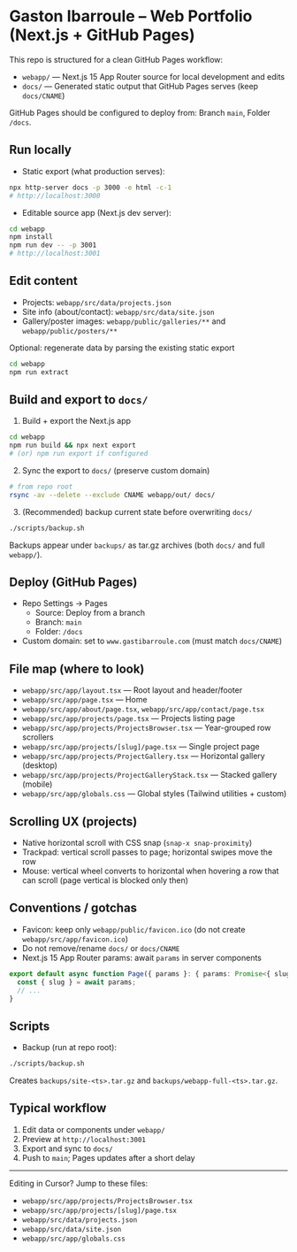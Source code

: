 # Gaston Ibarroule – Web Portfolio (Next.js + GitHub Pages)

This repo is structured for a clean GitHub Pages workflow:
- `webapp/` — Next.js 15 App Router source for local development and edits
- `docs/` — Generated static output that GitHub Pages serves (keep `docs/CNAME`)

GitHub Pages should be configured to deploy from: Branch `main`, Folder `/docs`.

## Run locally

- Static export (what production serves):
```bash
npx http-server docs -p 3000 -e html -c-1
# http://localhost:3000
```

- Editable source app (Next.js dev server):
```bash
cd webapp
npm install
npm run dev -- -p 3001
# http://localhost:3001
```

## Edit content

- Projects: `webapp/src/data/projects.json`
- Site info (about/contact): `webapp/src/data/site.json`
- Gallery/poster images: `webapp/public/galleries/**` and `webapp/public/posters/**`

Optional: regenerate data by parsing the existing static export
```bash
cd webapp
npm run extract
```

## Build and export to `docs/`

1) Build + export the Next.js app
```bash
cd webapp
npm run build && npx next export
# (or) npm run export if configured
```

2) Sync the export to `docs/` (preserve custom domain)
```bash
# from repo root
rsync -av --delete --exclude CNAME webapp/out/ docs/
```

3) (Recommended) backup current state before overwriting `docs/`
```bash
./scripts/backup.sh
```
Backups appear under `backups/` as tar.gz archives (both `docs/` and full `webapp/`).

## Deploy (GitHub Pages)

- Repo Settings → Pages
  - Source: Deploy from a branch
  - Branch: `main`
  - Folder: `/docs`
- Custom domain: set to `www.gastibarroule.com` (must match `docs/CNAME`)

## File map (where to look)

- `webapp/src/app/layout.tsx` — Root layout and header/footer
- `webapp/src/app/page.tsx` — Home
- `webapp/src/app/about/page.tsx`, `webapp/src/app/contact/page.tsx`
- `webapp/src/app/projects/page.tsx` — Projects listing page
- `webapp/src/app/projects/ProjectsBrowser.tsx` — Year-grouped row scrollers
- `webapp/src/app/projects/[slug]/page.tsx` — Single project page
- `webapp/src/app/projects/ProjectGallery.tsx` — Horizontal gallery (desktop)
- `webapp/src/app/projects/ProjectGalleryStack.tsx` — Stacked gallery (mobile)
- `webapp/src/app/globals.css` — Global styles (Tailwind utilities + custom)

## Scrolling UX (projects)

- Native horizontal scroll with CSS snap (`snap-x snap-proximity`)
- Trackpad: vertical scroll passes to page; horizontal swipes move the row
- Mouse: vertical wheel converts to horizontal when hovering a row that can scroll (page vertical is blocked only then)

## Conventions / gotchas

- Favicon: keep only `webapp/public/favicon.ico` (do not create `webapp/src/app/favicon.ico`)
- Do not remove/rename `docs/` or `docs/CNAME`
- Next.js 15 App Router params: await `params` in server components
```ts
export default async function Page({ params }: { params: Promise<{ slug: string }> }) {
  const { slug } = await params;
  // ...
}
```

## Scripts

- Backup (run at repo root):
```bash
./scripts/backup.sh
```
Creates `backups/site-<ts>.tar.gz` and `backups/webapp-full-<ts>.tar.gz`.

## Typical workflow

1) Edit data or components under `webapp/`
2) Preview at `http://localhost:3001`
3) Export and sync to `docs/`
4) Push to `main`; Pages updates after a short delay

---

Editing in Cursor? Jump to these files:
- `webapp/src/app/projects/ProjectsBrowser.tsx`
- `webapp/src/app/projects/[slug]/page.tsx`
- `webapp/src/data/projects.json`
- `webapp/src/data/site.json`
- `webapp/src/app/globals.css`
